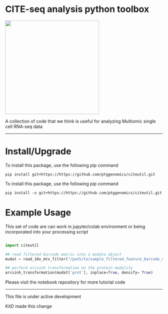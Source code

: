 # CITE-seq analysis python toolbox

<img src="https://www.ptglab.com/img/logos/PTG_Genomics_logo.png" width = 300/>

A collection of code that we think is useful for analyzing Multiomic single cell RNA-seq data

----
# Install/Upgrade

To install this package, use the following pip command
```
pip install git+https://https://github.com/ptggenomics/citeutil.git
```

To install this package, use the following pip command
```
pip install -u git+https://https://github.com/ptggenomics/citeutil.git
```

# Example Usage
This set of code are can work in jupyter/colab environment or being incorporated into your processing script

```python

import citeutil

## read filtered barcode matrix into a mudata object
mudat = read_10x_mtx_filter("/path/to/sample_filtered_feature_barcode_matrix.h5", bc_block="/path/to/blocked_barcodes.txt")

## perform arcsinh transformation on the protein modality
arcsinh_transformation(mudat['prot'], inplace=True, densify= True)

```

Please visit the notebook repository for more tutorial code


----


This file is under active development

KitD made this change